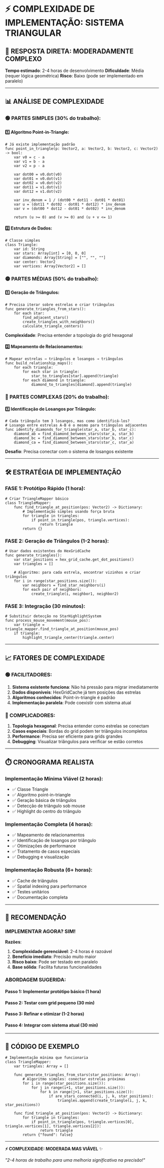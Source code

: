 # ⚡ COMPLEXIDADE DE IMPLEMENTAÇÃO: SISTEMA TRIANGULAR

## 🎯 **RESPOSTA DIRETA: MODERADAMENTE COMPLEXO**

**Tempo estimado**: 2-4 horas de desenvolvimento
**Dificuldade**: Média (requer lógica geométrica)
**Risco**: Baixo (pode ser implementado em paralelo)

---

## 📊 **ANÁLISE DE COMPLEXIDADE**

### **🟢 PARTES SIMPLES** (30% do trabalho):

#### **1️⃣ Algoritmo Point-in-Triangle**:
```gdscript
# Já existe implementação padrão
func point_in_triangle(p: Vector2, a: Vector2, b: Vector2, c: Vector2) -> bool:
    var v0 = c - a
    var v1 = b - a  
    var v2 = p - a
    
    var dot00 = v0.dot(v0)
    var dot01 = v0.dot(v1)
    var dot02 = v0.dot(v2)
    var dot11 = v1.dot(v1)
    var dot12 = v1.dot(v2)
    
    var inv_denom = 1 / (dot00 * dot11 - dot01 * dot01)
    var u = (dot11 * dot02 - dot01 * dot12) * inv_denom
    var v = (dot00 * dot12 - dot01 * dot02) * inv_denom
    
    return (u >= 0) and (v >= 0) and (u + v <= 1)
```

#### **2️⃣ Estrutura de Dados**:
```gdscript
# Classe simples
class Triangle:
    var id: String
    var stars: Array[int] = [0, 0, 0]
    var diamonds: Array[String] = ["", "", ""]
    var center: Vector2
    var vertices: Array[Vector2] = []
```

### **🟡 PARTES MÉDIAS** (50% do trabalho):

#### **1️⃣ Geração de Triângulos**:
```gdscript
# Precisa iterar sobre estrelas e criar triângulos
func generate_triangles_from_stars():
    for each star:
        find_adjacent_stars()
        create_triangles_with_neighbors()
        calculate_triangle_centers()
```

**Complexidade**: Precisa entender a topologia do grid hexagonal

#### **2️⃣ Mapeamento de Relacionamentos**:
```gdscript
# Mapear estrelas → triângulos e losangos → triângulos
func build_relationship_maps():
    for each triangle:
        for each star in triangle:
            star_to_triangles[star].append(triangle)
        for each diamond in triangle:
            diamond_to_triangles[diamond].append(triangle)
```

### **🔴 PARTES COMPLEXAS** (20% do trabalho):

#### **1️⃣ Identificação de Losangos por Triângulo**:
```gdscript
# Cada triângulo tem 3 losangos, mas como identificá-los?
# Losango entre estrelas A-B é o mesmo para triângulos adjacentes
func identify_diamonds_for_triangle(star_a, star_b, star_c):
    diamond_ab = find_diamond_between_stars(star_a, star_b)
    diamond_bc = find_diamond_between_stars(star_b, star_c)  
    diamond_ca = find_diamond_between_stars(star_c, star_a)
```

**Desafio**: Precisa conectar com o sistema de losangos existente

---

## 🛠️ **ESTRATÉGIA DE IMPLEMENTAÇÃO**

### **FASE 1: Protótipo Rápido** (1 hora):
```gdscript
# Criar TriangleMapper básico
class TriangleMapper:
    func find_triangle_at_position(pos: Vector2) -> Dictionary:
        # Implementação simples usando força bruta
        for triangle in triangles:
            if point_in_triangle(pos, triangle.vertices):
                return triangle
        return {}
```

### **FASE 2: Geração de Triângulos** (1-2 horas):
```gdscript
# Usar dados existentes do HexGridCache
func generate_triangles():
    var star_positions = hex_grid_cache.get_dot_positions()
    var triangles = []
    
    # Algoritmo: para cada estrela, encontrar vizinhos e criar triângulos
    for i in range(star_positions.size()):
        var neighbors = find_star_neighbors(i)
        for each pair of neighbors:
            create_triangle(i, neighbor1, neighbor2)
```

### **FASE 3: Integração** (30 minutos):
```gdscript
# Substituir detecção no StarHighlightSystem
func process_mouse_movement(mouse_pos):
    var triangle = triangle_mapper.find_triangle_at_position(mouse_pos)
    if triangle:
        highlight_triangle_center(triangle.center)
```

---

## 📈 **FATORES DE COMPLEXIDADE**

### **🟢 FACILITADORES**:
1. **Sistema existente funciona**: Não há pressão para migrar imediatamente
2. **Dados disponíveis**: HexGridCache já tem posições das estrelas
3. **Algoritmos conhecidos**: Point-in-triangle é padrão
4. **Implementação paralela**: Pode coexistir com sistema atual

### **🔴 COMPLICADORES**:
1. **Topologia hexagonal**: Precisa entender como estrelas se conectam
2. **Casos especiais**: Bordas do grid podem ter triângulos incompletos
3. **Performance**: Precisa ser eficiente para grids grandes
4. **Debugging**: Visualizar triângulos para verificar se estão corretos

---

## ⏱️ **CRONOGRAMA REALISTA**

### **Implementação Mínima Viável** (2 horas):
- ✅ Classe Triangle
- ✅ Algoritmo point-in-triangle  
- ✅ Geração básica de triângulos
- ✅ Detecção de triângulo sob mouse
- ✅ Highlight do centro do triângulo

### **Implementação Completa** (4 horas):
- ✅ Mapeamento de relacionamentos
- ✅ Identificação de losangos por triângulo
- ✅ Otimizações de performance
- ✅ Tratamento de casos especiais
- ✅ Debugging e visualização

### **Implementação Robusta** (6+ horas):
- ✅ Cache de triângulos
- ✅ Spatial indexing para performance
- ✅ Testes unitários
- ✅ Documentação completa

---

## 🎯 **RECOMENDAÇÃO**

### **IMPLEMENTAR AGORA? SIM!**

**Razões**:
1. **Complexidade gerenciável**: 2-4 horas é razoável
2. **Benefício imediato**: Precisão muito maior
3. **Risco baixo**: Pode ser testado em paralelo
4. **Base sólida**: Facilita futuras funcionalidades

### **ABORDAGEM SUGERIDA**:

#### **Passo 1**: Implementar protótipo básico (1 hora)
#### **Passo 2**: Testar com grid pequeno (30 min)
#### **Passo 3**: Refinar e otimizar (1-2 horas)
#### **Passo 4**: Integrar com sistema atual (30 min)

---

## 🔧 **CÓDIGO DE EXEMPLO**

```gdscript
# Implementação mínima que funcionaria
class TriangleMapper:
    var triangles: Array = []
    
    func generate_triangles_from_stars(star_positions: Array):
        # Algoritmo simples: conectar estrelas próximas
        for i in range(star_positions.size()):
            for j in range(i+1, star_positions.size()):
                for k in range(j+1, star_positions.size()):
                    if are_stars_connected(i, j, k, star_positions):
                        triangles.append(create_triangle(i, j, k, star_positions))
    
    func find_triangle_at_position(pos: Vector2) -> Dictionary:
        for triangle in triangles:
            if point_in_triangle(pos, triangle.vertices[0], triangle.vertices[1], triangle.vertices[2]):
                return triangle
        return {"found": false}
```

---

**⚡ COMPLEXIDADE: MODERADA MAS VIÁVEL** ✨

*"2-4 horas de trabalho para uma melhoria significativa na precisão!"*